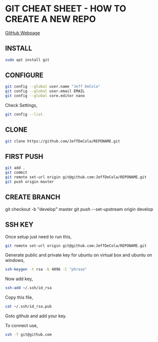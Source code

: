 # GIT CHEAT SHEET - HOW TO CREATE A NEW REPO

[GitHub Webpage](https://jeffdecola.github.io/my-cheat-sheets/)

## INSTALL

```bash
sudo apt install git
```

## CONFIGURE

```bash
git config --global user.name "Jeff DeCola"
git config --global user.email EMAIL
git config --global core.editor nano
```

Check Settings,

```bash
git config --list
```

## CLONE

```bash
git clone https://github.com/JeffDeCola/REPONAME.git
```

## FIRST PUSH

```bash
git add .
git commit
git remote set-url origin git@github.com:JeffDeCola/REPONAME.git
git push origin master
```

## CREATE BRANCH

git checkout -b "develop" master
git push --set-upstream origin develop

## SSH KEY

Once setup just need to run this,

```bash
git remote set-url origin git@github.com:JeffDeCola/REPONAME.git
```

Generate public and private key for ubuntu on virtual box and ubuntu on windows,

```bash
ssh-keygen -t rsa -b 4096 -C "phrase"
```

Now add key,

```bash
ssh-add ~/.ssh/id_rsa
```

Copy this file,

```bash
cat ~/.ssh/id_rsa.pub
```

Goto github and add your key.

To connect use,

```bash
ssh -T git@github.com
```